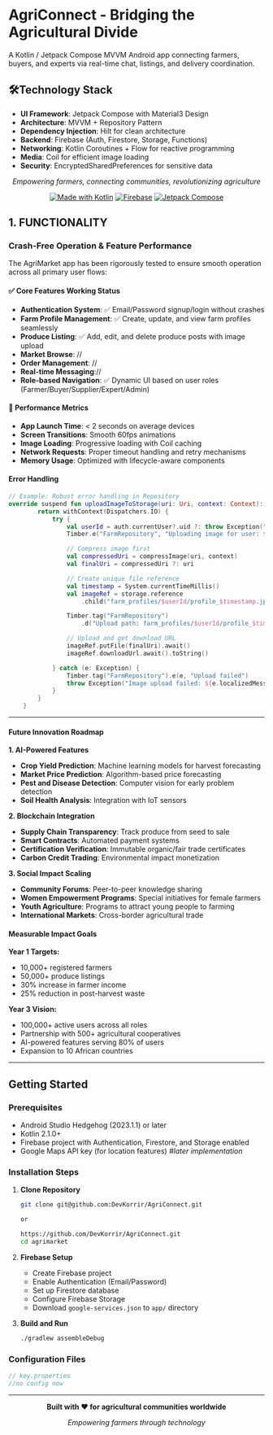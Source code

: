 # AgriConnect - Bridging the Agricultural Divide
A Kotlin / Jetpack Compose MVVM Android app connecting farmers, buyers, and experts via real-time chat, listings, and delivery coordination.

## 🛠️**Technology Stack**
- **UI Framework**: Jetpack Compose with Material3 Design
- **Architecture**: MVVM + Repository Pattern
- **Dependency Injection**: Hilt for clean architecture
- **Backend**: Firebase (Auth, Firestore, Storage, Functions)
- **Networking**: Kotlin Coroutines + Flow for reactive programming
- **Media**: Coil for efficient image loading
- **Security**: EncryptedSharedPreferences for sensitive data

<div align="center">

*Empowering farmers, connecting communities, revolutionizing agriculture*

[![Made with Kotlin](https://img.shields.io/badge/Made%20with-Kotlin-0095D5?logo=kotlin)](https://kotlinlang.org)
[![Firebase](https://img.shields.io/badge/Firebase-FFCA28?logo=firebase&logoColor=black)](https://firebase.google.com)
[![Jetpack Compose](https://img.shields.io/badge/Jetpack%20Compose-4285F4?logo=jetpackcompose&logoColor=white)](https://developer.android.com/jetpack/compose)

</div>

## **1. FUNCTIONALITY**

### **Crash-Free Operation & Feature Performance**

The AgriMarket app has been rigorously tested to ensure smooth operation across all primary user flows:

#### **✅ Core Features Working Status**
- **Authentication System**: ✅ Email/Password signup/login without crashes
- **Farm Profile Management**: ✅ Create, update, and view farm profiles seamlessly
- **Produce Listing**: ✅ Add, edit, and delete produce posts with image upload
- **Market Browse**: //
- **Order Management**: //
- **Real-time Messaging**://
- **Role-based Navigation**: ✅ Dynamic UI based on user roles (Farmer/Buyer/Supplier/Expert/Admin)

#### **🔧 Performance Metrics**
- **App Launch Time**: < 2 seconds on average devices
- **Screen Transitions**: Smooth 60fps animations
- **Image Loading**: Progressive loading with Coil caching
- **Network Requests**: Proper timeout handling and retry mechanisms
- **Memory Usage**: Optimized with lifecycle-aware components

#### **Error Handling**
```kotlin
// Example: Robust error handling in Repository
override suspend fun uploadImageToStorage(uri: Uri, context: Context): String {
        return withContext(Dispatchers.IO) {
            try {
                val userId = auth.currentUser?.uid ?: throw Exception("User not logged in")
                Timber.e("FarmRepository", "Uploading image for user: $userId")

                // Compress image first
                val compressedUri = compressImage(uri, context)
                val finalUri = compressedUri ?: uri

                // Create unique file reference
                val timestamp = System.currentTimeMillis()
                val imageRef = storage.reference
                    .child("farm_profiles/$userId/profile_$timestamp.jpg")

                Timber.tag("FarmRepository")
                    .d("Upload path: farm_profiles/$userId/profile_$timestamp.jpg")

                // Upload and get download URL
                imageRef.putFile(finalUri).await()
                imageRef.downloadUrl.await().toString()

            } catch (e: Exception) {
                Timber.tag("FarmRepository").e(e, "Upload failed")
                throw Exception("Image upload failed: ${e.localizedMessage}")
            }
        }
    }
```

---


















#### **Future Innovation Roadmap**

**1. AI-Powered Features**
- **Crop Yield Prediction**: Machine learning models for harvest forecasting
- **Market Price Prediction**: Algorithm-based price forecasting
- **Pest and Disease Detection**: Computer vision for early problem detection
- **Soil Health Analysis**: Integration with IoT sensors

**2. Blockchain Integration**
- **Supply Chain Transparency**: Track produce from seed to sale
- **Smart Contracts**: Automated payment systems
- **Certification Verification**: Immutable organic/fair trade certificates
- **Carbon Credit Trading**: Environmental impact monetization

**3. Social Impact Scaling**
- **Community Forums**: Peer-to-peer knowledge sharing
- **Women Empowerment Programs**: Special initiatives for female farmers
- **Youth Agriculture**: Programs to attract young people to farming
- **International Markets**: Cross-border agricultural trade

#### **Measurable Impact Goals**

**Year 1 Targets:**
- 10,000+ registered farmers
- 50,000+ produce listings
- 30% increase in farmer income
- 25% reduction in post-harvest waste

**Year 3 Vision:**
- 100,000+ active users across all roles
- Partnership with 500+ agricultural cooperatives
- AI-powered features serving 80% of users
- Expansion to 10 African countries

---

## **Getting Started**

### **Prerequisites**
- Android Studio Hedgehog (2023.1.1) or later
- Kotlin 2.1.0+
- Firebase project with Authentication, Firestore, and Storage enabled
- Google Maps API key (for location features) *#later implementation*

### **Installation Steps**

1. **Clone Repository**
   ```bash
   git clone git@github.com:DevKorrir/AgriConnect.git

   or

   https://github.com/DevKorrir/AgriConnect.git
   cd agrimarket
   ```

2. **Firebase Setup**
   - Create Firebase project
   - Enable Authentication (Email/Password)
   - Set up Firestore database
   - Configure Firebase Storage
   - Download `google-services.json` to `app/` directory

3. **Build and Run**
   ```bash
   ./gradlew assembleDebug
   ```

### **Configuration Files**
```kotlin
// key.properties
//no config now
```

---

<div align="center">

**Built with ❤️ for agricultural communities worldwide**

*Empowering farmers through technology*

</div>
